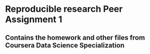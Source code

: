 # Reproducible research Peer Assignment 1

## Contains the homework and other files from Coursera Data Science Specialization 
